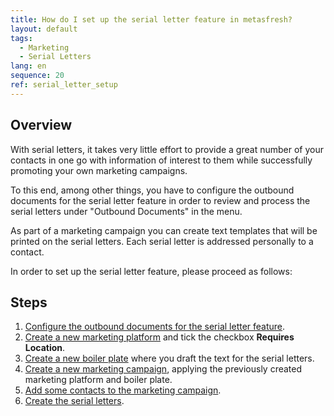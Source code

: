 ```yaml
---
title: How do I set up the serial letter feature in metasfresh?
layout: default
tags:
  - Marketing
  - Serial Letters
lang: en
sequence: 20
ref: serial_letter_setup
---
```


## Overview
With serial letters, it takes very little effort to provide a great number of your contacts in one go with information of interest to them while successfully promoting your own marketing campaigns.

To this end, among other things, you have to configure the outbound documents for the serial letter feature in order to review and process the serial letters under "Outbound Documents" in the menu.

As part of a marketing campaign you can create text templates that will be printed on the serial letters. Each serial letter is addressed personally to a contact.

In order to set up the serial letter feature, please proceed as follows:

## Steps
1. [Configure the outbound documents for the serial letter feature](Outbound_documents_config_serial_letters).
1. [Create a new marketing platform](Create_MKTG_platform) and tick the checkbox **Requires Location**.
1. [Create a new boiler plate](Create_boiler_plate) where you draft the text for the serial letters.
1. [Create a new marketing campaign](Create_MKTG_campaign), applying the previously created marketing platform and boiler plate.
1. [Add some contacts to the marketing campaign](Add_contacts_to_MKTG_campaign).
1. [Create the serial letters](Create_serial_letters).
